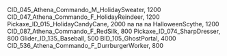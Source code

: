 CID_045_Athena_Commando_M_HolidaySweater, 1200
CID_047_Athena_Commando_F_HolidayReindeer, 1200
Pickaxe_ID_015_HolidayCandyCane, 2000
na
na
na
HalloweenScythe, 1200
CID_087_Athena_Commando_F_RedSilk, 800
Pickaxe_ID_074_SharpDresser, 800
Glider_ID_135_Baseball, 500
BID_105_GhostPortal, 4000
CID_536_Athena_Commando_F_DurrburgerWorker, 800
